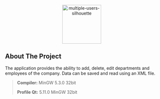 

<p align="center">
  <a href="https://github.com/imitatehappiness/QtCompanyEditor">
      <img width="128" alt="multiple-users-silhouette" src="https://user-images.githubusercontent.com/79199956/222869352-28a2fac7-4ed4-48aa-ae78-b46c0946321a.png">
  </a>
  <h3 align="center"></h3>
</p>

## About The Project

The application provides the ability to add, delete, edit departments and employees of the company.
Data can be saved and read using an XML file.

>**Compiler:**  MinGW 5.3.0 32bit
>
>**Profile Qt:**  5.11.0 MinGW 32bit
